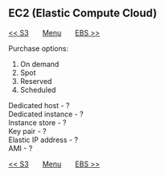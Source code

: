 ## EC2 (Elastic Compute Cloud)



[<< S3](/page/architect/002_s3)
&nbsp;&nbsp;&nbsp;&nbsp;&nbsp;
[Menu](/page/architect)
&nbsp;&nbsp;&nbsp;&nbsp;&nbsp;
[EBS >>](/page/architect/004_ebs)



Purchase options:  

1. On demand
2. Spot
3. Reserved
4. Scheduled


Dedicated host - ?  
Dedicated instance - ?  
Instance store - ?  
Key pair - ?  
Elastic IP address - ?  
AMI - ?  





[<< S3](/page/architect/002_s3)
&nbsp;&nbsp;&nbsp;&nbsp;&nbsp;
[Menu](/page/architect)
&nbsp;&nbsp;&nbsp;&nbsp;&nbsp;
[EBS >>](/page/architect/004_ebs)
